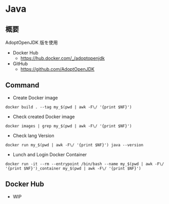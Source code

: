# Java

## 概要

AdoptOpenJDK 版を使用

+ Docker Hub
  + https://hub.docker.com/_/adoptopenjdk
+ GitHub
  + https://github.com/AdoptOpenJDK

## Command

+ Create Docker image

```
docker build . --tag my_$(pwd | awk -F\/ '{print $NF}')
```

+ Check created Docker image

```
docker images | grep my_$(pwd | awk -F\/ '{print $NF}')
```

+ Check lang Version

```
docker run my_$(pwd | awk -F\/ '{print $NF}') java --version
```

+ Lunch and Login Docker Container

```
docker run -it --rm --entrypoint /bin/bash --name my_$(pwd | awk -F\/ '{print $NF}')_container my_$(pwd | awk -F\/ '{print $NF}')
```

## Docker Hub

+ WIP 
